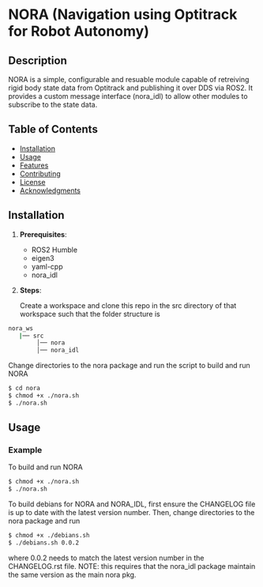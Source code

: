 # NORA (Navigation using Optitrack for Robot Autonomy)

## Description

NORA is a simple, configurable and resuable module capable of retreiving rigid body state data from Optitrack and publishing it over DDS via ROS2. It provides a custom message interface (nora_idl) to allow other modules to subscribe to the state data.

## Table of Contents

- [Installation](#installation)
- [Usage](#usage)
- [Features](#features)
- [Contributing](#contributing)
- [License](#license)
- [Acknowledgments](#acknowledgments)

## Installation

1. **Prerequisites**:

   - ROS2 Humble
   - eigen3
   - yaml-cpp
   - nora_idl

2. **Steps**:

   Create a workspace and clone this repo in the src directory of that workspace such that the folder structure is

```sh
nora_ws
   |── src
        │── nora
        │── nora_idl
```

Change directories to the nora package and run the script to build and run NORA

```sh
$ cd nora
$ chmod +x ./nora.sh
$ ./nora.sh
```

## Usage

### Example

To build and run NORA

```bash
$ chmod +x ./nora.sh
$ ./nora.sh
```

To build debians for NORA and NORA_IDL, first ensure the CHANGELOG file is up to date with the latest version number.
Then, change directories to the nora package and run

```sh
$ chmod +x ./debians.sh
$ ./debians.sh 0.0.2
```

where 0.0.2 needs to match the latest version number in the CHANGELOG.rst file. NOTE: this requires that the nora_idl package maintain the same version
as the main nora pkg.
